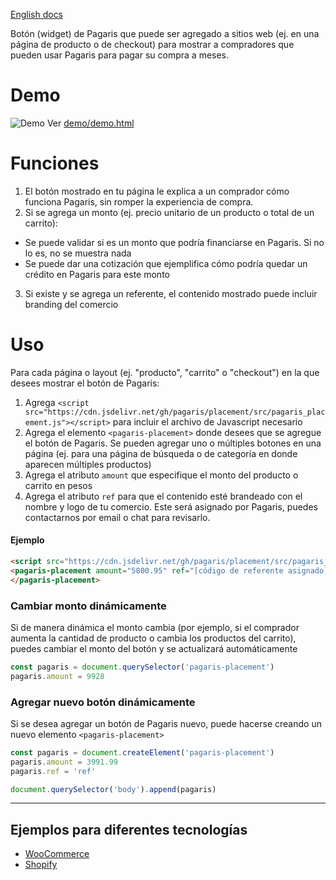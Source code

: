 [English docs](README.en.md)

Botón (widget) de Pagaris que puede ser agregado a sitios web (ej. en una página de producto o de checkout) para mostrar a compradores que pueden usar Pagaris para pagar su compra a meses.

# Demo

![Demo](demo/demo.gif)
Ver [demo/demo.html](demo/demo.html)

# Funciones

1. El botón mostrado en tu página le explica a un comprador cómo funciona Pagaris, sin romper la experiencia de compra.
2. Si se agrega un monto (ej. precio unitario de un producto o total de un carrito):
  - Se puede validar si es un monto que podría financiarse en Pagaris. Si no lo es, no se muestra nada
  - Se puede dar una cotización que ejemplifica cómo podría quedar un crédito en Pagaris para este monto
3. Si existe y se agrega un referente, el contenido mostrado puede incluir branding del comercio

# Uso

Para cada página o layout (ej. "producto", "carrito" o "checkout") en la que desees mostrar el botón de Pagaris:

1. Agrega `<script src="https://cdn.jsdelivr.net/gh/pagaris/placement/src/pagaris_placement.js"></script>` para incluir el archivo de Javascript necesario
2. Agrega el elemento `<pagaris-placement>` donde desees que se agregue el botón de Pagaris. Se pueden agregar uno o múltiples botones en una página (ej. para una página de búsqueda o de categoría en donde aparecen múltiples productos)
3. Agrega el atributo `amount` que especifique el monto del producto o carrito en pesos
4. Agrega el atributo `ref` para que el contenido esté brandeado con el nombre y logo de tu comercio. Este será asignado por Pagaris, puedes contactarnos por email o chat para revisarlo.

#### Ejemplo

```html
<script src="https://cdn.jsdelivr.net/gh/pagaris/placement/src/pagaris_placement.js" defer></script>
<pagaris-placement amount="5800.95" ref="[código de referente asignado]">
</pagaris-placement>
```

### Cambiar monto dinámicamente

Si de manera dinámica el monto cambia (por ejemplo, si el comprador aumenta la cantidad de producto o cambia los productos del carrito), puedes cambiar el monto del botón y se actualizará automáticamente

```js
const pagaris = document.querySelector('pagaris-placement')
pagaris.amount = 9928
```

### Agregar nuevo botón dinámicamente

Si se desea agregar un botón de Pagaris nuevo, puede hacerse creando un nuevo elemento `<pagaris-placement>`

```js
const pagaris = document.createElement('pagaris-placement')
pagaris.amount = 3991.99
pagaris.ref = 'ref'

document.querySelector('body').append(pagaris)
```

---

## Ejemplos para diferentes tecnologías

- [WooCommerce](https://github.com/pagaris/placement/wiki/Woocommerce)
- [Shopify](https://github.com/pagaris/placement/wiki/Shopify)
